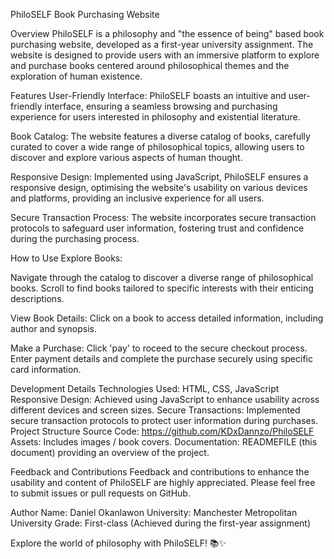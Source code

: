 PhiloSELF Book Purchasing Website

Overview PhiloSELF is a philosophy and "the essence of being" based book purchasing website, developed as a first-year university assignment. The website is designed to provide users with an immersive platform to explore and purchase books centered around philosophical themes and the exploration of human existence.

Features User-Friendly Interface: PhiloSELF boasts an intuitive and user-friendly interface, ensuring a seamless browsing and purchasing experience for users interested in philosophy and existential literature.

Book Catalog: The website features a diverse catalog of books, carefully curated to cover a wide range of philosophical topics, allowing users to discover and explore various aspects of human thought.

Responsive Design: Implemented using JavaScript, PhiloSELF ensures a responsive design, optimising the website's usability on various devices and platforms, providing an inclusive experience for all users.

Secure Transaction Process: The website incorporates secure transaction protocols to safeguard user information, fostering trust and confidence during the purchasing process.

How to Use Explore Books:

Navigate through the catalog to discover a diverse range of philosophical books. Scroll to find books tailored to specific interests with their enticing descriptions.

View Book Details: Click on a book to access detailed information, including author and synopsis.

Make a Purchase: Click 'pay' to roceed to the secure checkout process. Enter payment details and complete the purchase securely using specific card information.

Development Details Technologies Used: HTML, CSS, JavaScript
Responsive Design: Achieved using JavaScript to enhance usability across different devices and screen sizes.
Secure Transactions: Implemented secure transaction protocols to protect user information during purchases. Project Structure Source Code: https://github.com/KDxDannzo/PhiloSELF
Assets: Includes images / book covers.
Documentation: READMEFILE (this document) providing an overview of the project.

Feedback and Contributions Feedback and contributions to enhance the usability and content of PhiloSELF are highly appreciated. Please feel free to submit issues or pull requests on GitHub.

Author Name: Daniel Okanlawon
University: Manchester Metropolitan University
Grade: First-class (Achieved during the first-year assignment)

Explore the world of philosophy with PhiloSELF! 📚✨
